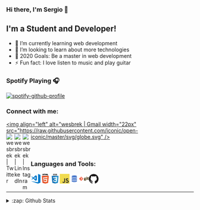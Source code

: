 ### Hi there, I'm Sergio 👋

## I'm a Student and Developer!

- 🌱 I’m currently learning web development
- 👯 I’m looking to learn about more technologies
- 🥅 2020 Goals: Be a master in web development
- ⚡ Fun fact: I love listen to music and play guitar

### Spotify Playing 🎧
[![spotify-github-profile](https://spotify-github-profile.vercel.app/api/view?uid=wesbrek2807&cover_image=true)](https://spotify-github-profile.vercel.app/api/view?uid=wesbrek2807&redirect=true)


### Connect with me:

[<img align="left" alt="wesbrek | Gmail  width="22px" src="https://raw.githubusercontent.com/iconic/open-iconic/master/svg/globe.svg" />][gmail]
[<img align="left" alt="wesbrek | Twitter" width="22px" src="https://cdn.jsdelivr.net/npm/simple-icons@v3/icons/twitter.svg" />][twitter]
[<img align="left" alt="wesbrek | LinkedIn" width="22px" src="https://cdn.jsdelivr.net/npm/simple-icons@v3/icons/linkedin.svg" />][linkedin]
[<img align="left" alt="wesbrek | Instagram" width="22px" src="https://cdn.jsdelivr.net/npm/simple-icons@v3/icons/instagram.svg" />][instagram]


<br />


### Languages and Tools:

<img align="left" alt="Visual Studio Code" width="26px" src="https://raw.githubusercontent.com/github/explore/80688e429a7d4ef2fca1e82350fe8e3517d3494d/topics/visual-studio-code/visual-studio-code.png" />
<img align="left" alt="HTML5" width="26px" src="https://raw.githubusercontent.com/github/explore/80688e429a7d4ef2fca1e82350fe8e3517d3494d/topics/html/html.png" />
<img align="left" alt="CSS3" width="26px" src="https://raw.githubusercontent.com/github/explore/80688e429a7d4ef2fca1e82350fe8e3517d3494d/topics/css/css.png" />
<img align="left" alt="JavaScript" width="26px" src="https://raw.githubusercontent.com/github/explore/80688e429a7d4ef2fca1e82350fe8e3517d3494d/topics/javascript/javascript.png" />
<img align="left" alt="SQL" width="26px" src="https://raw.githubusercontent.com/github/explore/80688e429a7d4ef2fca1e82350fe8e3517d3494d/topics/sql/sql.png" />
<img align="left" alt="Git" width="26px" src="https://raw.githubusercontent.com/github/explore/80688e429a7d4ef2fca1e82350fe8e3517d3494d/topics/git/git.png" />
<img align="left" alt="GitHub" width="26px" src="https://raw.githubusercontent.com/github/explore/78df643247d429f6cc873026c0622819ad797942/topics/github/github.png" />


<br />
<br />


---

<details>
  <summary>:zap: Github Stats</summary>

  <img align="left" alt="codeSTACKr's Github Stats" src="https://github-readme-stats.codestackr.vercel.app/api?username=wesbrek&show_icons=true&hide_border=true" />

</details>

[twitter]: https://twitter.com/wesbreck2807
[instagram]: https://www.instagram.com/wesbrek/
[linkedin]: https://www.linkedin.com/in/sergio-alfaro-25469b195/
[gmail]: (mailto:sergioalfaro2807@mail.com)
